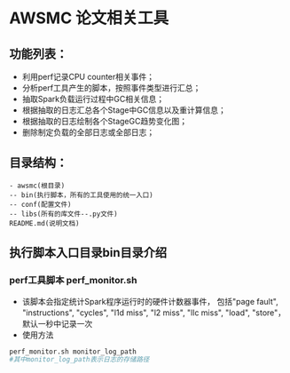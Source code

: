 # AWSMC 论文相关工具

## 功能列表：

* 利用perf记录CPU counter相关事件； 
* 分析perf工具产生的脚本，按照事件类型进行汇总；
* 抽取Spark负载运行过程中GC相关信息；
* 根据抽取的日志汇总各个Stage中GC信息以及重计算信息；
* 根据抽取的日志绘制各个StageGC趋势变化图；
* 删除制定负载的全部日志或全部日志；


## 目录结构：

```
- awsmc(根目录)
-- bin(执行脚本，所有的工具使用的统一入口)
-- conf(配置文件)
-- libs(所有的库文件--.py文件)
README.md(说明文档)
``` 

## 执行脚本入口目录bin目录介绍

### perf工具脚本 perf_monitor.sh

* 该脚本会指定统计Spark程序运行时的硬件计数器事件，
包括"page fault", "instructions", "cycles", "l1d miss", 
"l2 miss", "llc miss", "load", "store"，默认一秒中记录一次
* 使用方法

```bash
perf_monitor.sh monitor_log_path 
#其中monitor_log_path表示日志的存储路径
```















